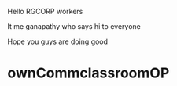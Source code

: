 Hello RGCORP workers

It me ganapathy who says hi to everyone

Hope you guys are doing good

# ownCommclassroomOP
